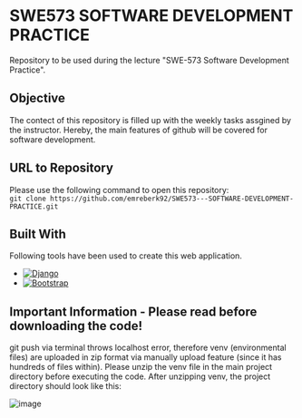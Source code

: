 # SWE573 SOFTWARE DEVELOPMENT PRACTICE 
Repository to be used during the lecture "SWE-573 Software Development Practice".
## Objective
The contect of this repository is filled up with the weekly tasks assgined by the instructor. Hereby, the main features of github will be covered for software development. 
## URL to Repository 
Please use the following command to open this repository: <br/>
`git clone https://github.com/emreberk92/SWE573---SOFTWARE-DEVELOPMENT-PRACTICE.git`

<!-- ABOUT THE PROJECT -->

## Built With

Following tools have been used to create this web application.

- [![Django][django-image]][django-url]
- [![Bootstrap][bootstrap-image]][bootstrap-url]

[django-image]: https://img.shields.io/badge/Django-20232A?style=for-the-badge&logo=react&logoColor=61DAFB
[django-url]: https://www.djangoproject.com/
[bootstrap-image]: https://img.shields.io/badge/Bootstrap-563D7C?style=for-the-badge&logo=bootstrap&logoColor=white
[bootstrap-url]: https://getbootstrap.com

## Important Information - Please read before downloading the code!

git push via terminal throws localhost error, therefore venv (environmental files) are uploaded in zip format via manually upload feature (since it has hundreds of files within). Please unzip the venv file in the main project directory before executing the code. After unzipping venv, the project directory should look like this:

![image](https://user-images.githubusercontent.com/115401843/209686390-4fff8a12-9ad7-49b1-a998-bd8c93db9c0e.png)


